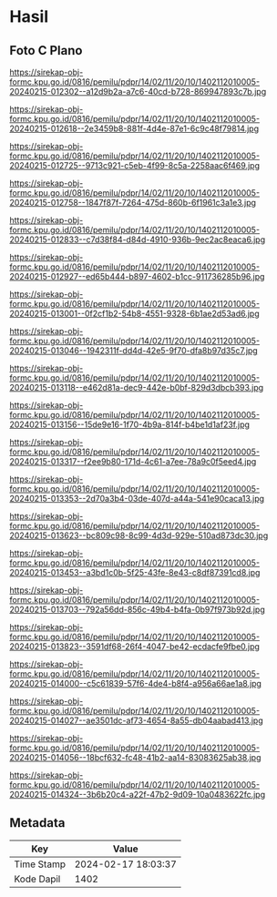 # Hasil

## Foto C Plano

https://sirekap-obj-formc.kpu.go.id/0816/pemilu/pdpr/14/02/11/20/10/1402112010005-20240215-012302--a12d9b2a-a7c6-40cd-b728-869947893c7b.jpg

https://sirekap-obj-formc.kpu.go.id/0816/pemilu/pdpr/14/02/11/20/10/1402112010005-20240215-012618--2e3459b8-881f-4d4e-87e1-6c9c48f79814.jpg

https://sirekap-obj-formc.kpu.go.id/0816/pemilu/pdpr/14/02/11/20/10/1402112010005-20240215-012725--9713c921-c5eb-4f99-8c5a-2258aac6f469.jpg

https://sirekap-obj-formc.kpu.go.id/0816/pemilu/pdpr/14/02/11/20/10/1402112010005-20240215-012758--1847f87f-7264-475d-860b-6f1961c3a1e3.jpg

https://sirekap-obj-formc.kpu.go.id/0816/pemilu/pdpr/14/02/11/20/10/1402112010005-20240215-012833--c7d38f84-d84d-4910-936b-9ec2ac8eaca6.jpg

https://sirekap-obj-formc.kpu.go.id/0816/pemilu/pdpr/14/02/11/20/10/1402112010005-20240215-012927--ed65b444-b897-4602-b1cc-911736285b96.jpg

https://sirekap-obj-formc.kpu.go.id/0816/pemilu/pdpr/14/02/11/20/10/1402112010005-20240215-013001--0f2cf1b2-54b8-4551-9328-6b1ae2d53ad6.jpg

https://sirekap-obj-formc.kpu.go.id/0816/pemilu/pdpr/14/02/11/20/10/1402112010005-20240215-013046--1942311f-dd4d-42e5-9f70-dfa8b97d35c7.jpg

https://sirekap-obj-formc.kpu.go.id/0816/pemilu/pdpr/14/02/11/20/10/1402112010005-20240215-013118--e462d81a-dec9-442e-b0bf-829d3dbcb393.jpg

https://sirekap-obj-formc.kpu.go.id/0816/pemilu/pdpr/14/02/11/20/10/1402112010005-20240215-013156--15de9e16-1f70-4b9a-814f-b4be1d1af23f.jpg

https://sirekap-obj-formc.kpu.go.id/0816/pemilu/pdpr/14/02/11/20/10/1402112010005-20240215-013317--f2ee9b80-171d-4c61-a7ee-78a9c0f5eed4.jpg

https://sirekap-obj-formc.kpu.go.id/0816/pemilu/pdpr/14/02/11/20/10/1402112010005-20240215-013353--2d70a3b4-03de-407d-a44a-541e90caca13.jpg

https://sirekap-obj-formc.kpu.go.id/0816/pemilu/pdpr/14/02/11/20/10/1402112010005-20240215-013623--bc809c98-8c99-4d3d-929e-510ad873dc30.jpg

https://sirekap-obj-formc.kpu.go.id/0816/pemilu/pdpr/14/02/11/20/10/1402112010005-20240215-013453--a3bd1c0b-5f25-43fe-8e43-c8df87391cd8.jpg

https://sirekap-obj-formc.kpu.go.id/0816/pemilu/pdpr/14/02/11/20/10/1402112010005-20240215-013703--792a56dd-856c-49b4-b4fa-0b97f973b92d.jpg

https://sirekap-obj-formc.kpu.go.id/0816/pemilu/pdpr/14/02/11/20/10/1402112010005-20240215-013823--3591df68-26f4-4047-be42-ecdacfe9fbe0.jpg

https://sirekap-obj-formc.kpu.go.id/0816/pemilu/pdpr/14/02/11/20/10/1402112010005-20240215-014000--c5c61839-57f6-4de4-b8f4-a956a66ae1a8.jpg

https://sirekap-obj-formc.kpu.go.id/0816/pemilu/pdpr/14/02/11/20/10/1402112010005-20240215-014027--ae3501dc-af73-4654-8a55-db04aabad413.jpg

https://sirekap-obj-formc.kpu.go.id/0816/pemilu/pdpr/14/02/11/20/10/1402112010005-20240215-014056--18bcf632-fc48-41b2-aa14-83083625ab38.jpg

https://sirekap-obj-formc.kpu.go.id/0816/pemilu/pdpr/14/02/11/20/10/1402112010005-20240215-014324--3b6b20c4-a22f-47b2-9d09-10a0483622fc.jpg


## Metadata

| Key        | Value               |
| ---------- | ------------------- |
| Time Stamp | 2024-02-17 18:03:37 |
| Kode Dapil | 1402                |



